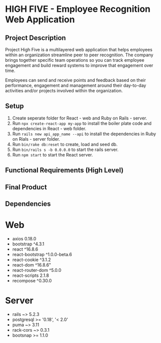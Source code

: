 # HIGH FIVE - Employee Recognition Web Application

## Project Description 

Project High Five is a multilayered web application that helps employees within an organization streamline peer to peer recognition. The company brings together specific team operations so you can track employee engagement and build reward systems to improve that engagement over time. 

Employees can send and receive points and feedback based on their performance, engagement and management around their day-to-day activities and/or projects involved within the organization. 


## Setup
1. Create seperate folder for React - web and Ruby on Rails - server.
2. Run `npx create-react-app my-app` to install the boiler plate code and dependencies in React - web folder.
3. Run `rails new api_app_name --api` to install the dependencies in Ruby on Rials - server folder. 
4. Run `bin/rake db:reset` to create, load and seed db.
5. Run `bin/rails s -b 0.0.0.0` to start the rails server.
6. Run `npm start` to start the React server.


## Functional Requirements (High Level)



## Final Product 



## Dependencies 

# Web

* axios 0.18.0
* bootstrap ^4.3.1
* react ^16.8.6
* react-bootstrap ^1.0.0-beta.6
* react-cookie ^3.1.2
* react-dom ^16.8.6"
* react-router-dom ^5.0.0
* react-scripts 2.1.8
* recompose ^0.30.0

# Server

* rails ~> 5.2.3
* postgresql >= '0.18', '< 2.0'
* puma ~> 3.11
* rack-cors ~> 0.3.1
* bootsnap >= 1.1.0





